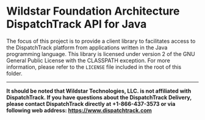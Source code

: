 # Wildstar Foundation Architecture DispatchTrack API for Java

The focus of this project is to provide a client library to facilitates access
to the DispatchTrack platform from applications written in the Java 
programming language.  This library is licensed under version 2 of the GNU 
General Public License with the CLASSPATH exception.  For more information,
please refer to the `LICENSE` file included in the root of this folder.

---
**It should be noted that Wildstar Technologies, LLC. is not affiliated with 
DispatchTrack.  If you have questions about the DispatchTrack Delivery, please
contact DispatchTrack directly at +1-866-437-3573 or via following web
address: https://www.dispatchtrack.com**
